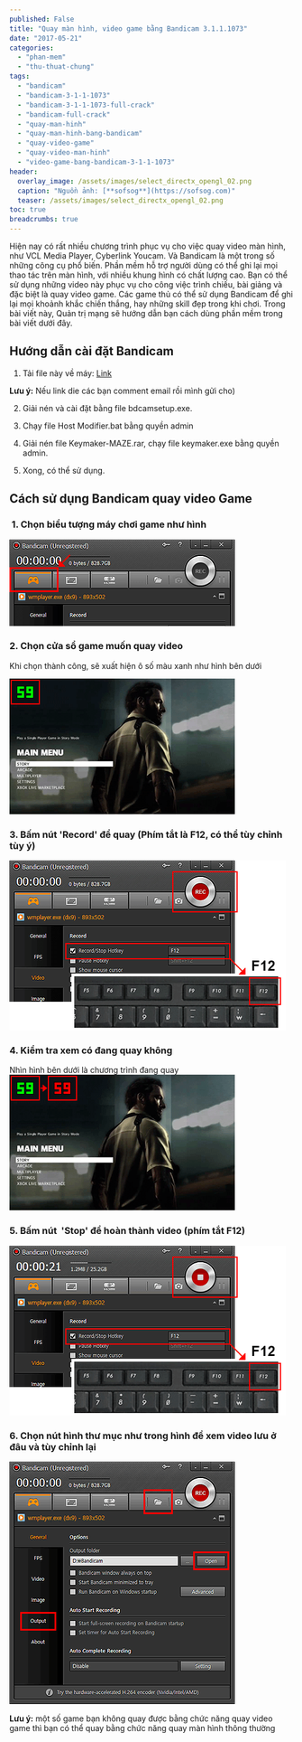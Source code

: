 ```yaml
---
published: False
title: "Quay màn hình, video game bằng Bandicam 3.1.1.1073"
date: "2017-05-21"
categories: 
  - "phan-mem"
  - "thu-thuat-chung"
tags: 
  - "bandicam"
  - "bandicam-3-1-1-1073"
  - "bandicam-3-1-1-1073-full-crack"
  - "bandicam-full-crack"
  - "quay-man-hinh"
  - "quay-man-hinh-bang-bandicam"
  - "quay-video-game"
  - "quay-video-man-hinh"
  - "video-game-bang-bandicam-3-1-1-1073"
header:
  overlay_image: /assets/images/select_directx_opengl_02.png
  caption: "Nguồn ảnh: [**sofsog**](https://sofsog.com)" 
  teaser: /assets/images/select_directx_opengl_02.png
toc: true
breadcrumbs: true
---
```


Hiện nay có rất nhiều chương trình phục vụ cho việc quay video màn hình, như VCL Media Player, Cyberlink Youcam. Và Bandicam là một trong số những công cụ phổ biến. Phần mềm hỗ trợ người dùng có thể ghi lại mọi thao tác trên màn hình, với nhiều khung hình có chất lượng cao. Bạn có thể sử dụng những video này phục vụ cho công việc trình chiếu, bài giảng và đặc biệt là quay video game. Các game thủ có thể sử dụng Bandicam để ghi lại mọi khoảnh khắc chiến thắng, hay những skill đẹp trong khi chơi. Trong bài viết này, Quản trị mạng sẽ hướng dẫn bạn cách dùng phần mềm trong bài viết dưới đây.

## Hướng dẫn cài đặt Bandicam

1) Tải file này về máy: [Link](https://www.fshare.vn/file/A5IUJS51GY6P)

**Lưu ý:** Nếu link die các bạn comment email rồi mình gửi cho)

2) Giải nén và cài đặt bằng file bdcamsetup.exe.

3) Chạy file Host Modifier.bat bằng quyền admin

4) Giải nén file Keymaker-MAZE.rar, chạy file keymaker.exe bằng quyền admin.

5) Xong, có thể sử dụng.

## Cách sử dụng Bandicam quay video Game

###  1. Chọn biểu tượng máy chơi game như hình

![DirectX/OpenGL recording](/assets/images/select_directx_opengl_01.png "Choose 'Game Recording' mode' for recording game")

### 2\. Chọn cửa sổ game muốn quay video

Khi chọn thành công, sẽ xuất hiện ô số màu xanh như hình bên dưới

![Start the recording target](/assets/images/select_directx_opengl_02.png "Start the recording target")

### 3\. Bấm nút 'Record' để quay (Phím tắt là F12, có thể tùy chỉnh tùy ý)

![Press the Record button](/assets/images/select_directx_opengl_04.png "Press the 'Record' button")

### 4\. Kiểm tra xem có đang quay không

Nhìn hình bên dưới là chương trình đang quay ![FPS color - green to red](/assets/images/select_directx_opengl_05.png "Check the 'FPS' color")

### 5\. Bấm nút  'Stop' để hoàn thành video (phím tắt F12)

![Press the Stop button](/assets/images/select_directx_opengl_06.png "Press the 'Stop' button")

### 6\. Chọn nút hình thư mục như trong hình để xem video lưu ở đâu và tùy chỉnh lại

![Open the output folder ](/assets/images/select_directx_opengl_07.png "Click the 'Open' button")

**Lưu ý:** một số game bạn không quay được bằng chức năng quay video game thì bạn có thể quay bằng chức năng quay màn hình thông thường
